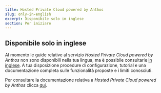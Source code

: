 ```yaml
---
title: Hosted Private Cloud powered by Anthos
slug: only-in-english
excerpt: Disponibile solo in inglese
section: Per iniziare
---
```


## Disponibile solo in inglese

Al momento le guide relative al servizio *Hosted Private Cloud powered by Anthos* non sono disponibili nella tua lingua, ma è possibile consultarle [in inglese](https://docs.ovh.com/gb/en/hosted-private-cloud-anthos/).
 A tua disposizione procedure di configurazione, tutorial e una documentazione completa sulle funzionalità proposte e i limiti conosciuti.

Per consultare la documentazione relativa a *Hosted Private Cloud powered by Anthos* clicca [qui](https://docs.ovh.com/gb/en/hosted-private-cloud-anthos/).